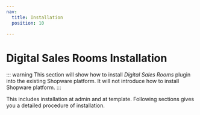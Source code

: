 ```yaml
---
nav:
  title: Installation
  position: 10

---
```


# Digital Sales Rooms Installation

::: warning
This section will show how to install *Digital Sales Rooms* plugin into the existing Shopware platform. It will not introduce how to install Shopware platform.
:::

This includes installation at admin and at template. Following sections gives you a detailed procedure of installation.
